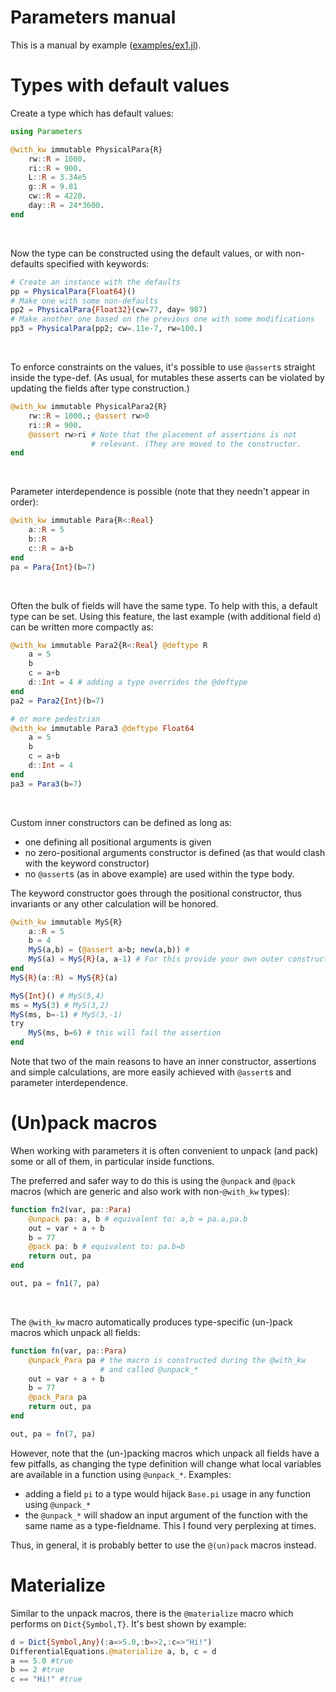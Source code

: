 # Parameters manual

This is a manual by example
([examples/ex1.jl](https://github.com/mauro3/Parameters.jl/blob/master/examples/ex1.jl)).

# Types with default values

Create a type which has default values:
```julia
using Parameters

@with_kw immutable PhysicalPara{R}
    rw::R = 1000.
    ri::R = 900.
    L::R = 3.34e5
    g::R = 9.81
    cw::R = 4220.
    day::R = 24*3600.
end
```
&nbsp;

Now the type can be constructed using the default values, or with
non-defaults specified with keywords:
```julia
# Create an instance with the defaults
pp = PhysicalPara{Float64}()
# Make one with some non-defaults
pp2 = PhysicalPara{Float32}(cw=77, day= 987)
# Make another one based on the previous one with some modifications
pp3 = PhysicalPara(pp2; cw=.11e-7, rw=100.)
```
&nbsp;

To enforce constraints on the values, it's possible to use `@assert`s
straight inside the type-def.  (As usual, for mutables these
asserts can be violated by updating the fields after type construction.)
```julia
@with_kw immutable PhysicalPara2{R}
    rw::R = 1000.; @assert rw>0
    ri::R = 900.
    @assert rw>ri # Note that the placement of assertions is not
                  # relevant. (They are moved to the constructor.
end
```
&nbsp;

Parameter interdependence is possible (note that they needn't appear in order):
```julia
@with_kw immutable Para{R<:Real}
    a::R = 5
    b::R
    c::R = a+b
end
pa = Para{Int}(b=7)
```
&nbsp;

Often the bulk of fields will have the same type.  To help with this,
a default type can be set.  Using this feature, the last example (with
additional field `d`) can be written more compactly as:
```julia
@with_kw immutable Para2{R<:Real} @deftype R
    a = 5
    b
    c = a+b
    d::Int = 4 # adding a type overrides the @deftype
end
pa2 = Para2{Int}(b=7)

# or more pedestrian
@with_kw immutable Para3 @deftype Float64
    a = 5
    b
    c = a+b
    d::Int = 4
end
pa3 = Para3(b=7)
```
&nbsp;

Custom inner constructors can be defined as long as:

- one defining all positional arguments is given
- no zero-positional arguments constructor is defined (as that
  would clash with the keyword constructor)
- no `@assert`s (as in above example) are used within the type body.

The keyword constructor goes through the positional constructor, thus
invariants or any other calculation will be honored.
```julia
@with_kw immutable MyS{R}
    a::R = 5
    b = 4
    MyS(a,b) = (@assert a>b; new(a,b)) #
    MyS(a) = MyS{R}(a, a-1) # For this provide your own outer constructor:
end
MyS{R}(a::R) = MyS{R}(a)

MyS{Int}() # MyS(5,4)
ms = MyS(3) # MyS(3,2)
MyS(ms, b=-1) # MyS(3,-1)
try
    MyS(ms, b=6) # this will fail the assertion
end
```
Note that two of the main reasons to have an inner constructor,
assertions and simple calculations, are more easily achieved with
`@assert`s and parameter interdependence.

# (Un)pack macros

When working with parameters it is often convenient to unpack (and
pack) some or all of them, in particular inside functions.

The preferred and safer way to do this is using the `@unpack` and
`@pack` macros (which are generic and also work with non-`@with_kw` types):
```julia
function fn2(var, pa::Para)
    @unpack pa: a, b # equivalent to: a,b = pa.a,pa.b
    out = var + a + b
    b = 77
    @pack pa: b # equivalent to: pa.b=b
    return out, pa
end

out, pa = fn1(7, pa)
```
&nbsp;

The `@with_kw` macro automatically produces type-specific (un-)pack
macros which unpack all fields:
```julia
function fn(var, pa::Para)
    @unpack_Para pa # the macro is constructed during the @with_kw
                    # and called @unpack_*
    out = var + a + b
    b = 77
    @pack_Para pa
    return out, pa
end

out, pa = fn(7, pa)
```

However, note that the (un-)packing macros which unpack all fields
have a few pitfalls, as changing the type definition will change what
local variables are available in a function using `@unpack_*`.  Examples:

- adding a field `pi` to a type would hijack `Base.pi` usage in any
  function using `@unpack_*`
- the `@unpack_*` will shadow an input argument of the function with
  the same name as a type-fieldname.  This I found very perplexing at
  times.

Thus, in general, it is probably better to use the `@(un)pack` macros instead.

# Materialize

Similar to the unpack macros, there is the `@materialize` macro which performs on `Dict{Symbol,T}`. It's best shown by example:

```julia
d = Dict{Symbol,Any}(:a=>5.0,:b=>2,:c=>"Hi!")
DifferentialEquations.@materialize a, b, c = d
a == 5.0 #true
b == 2 #true
c == "Hi!" #true
```

